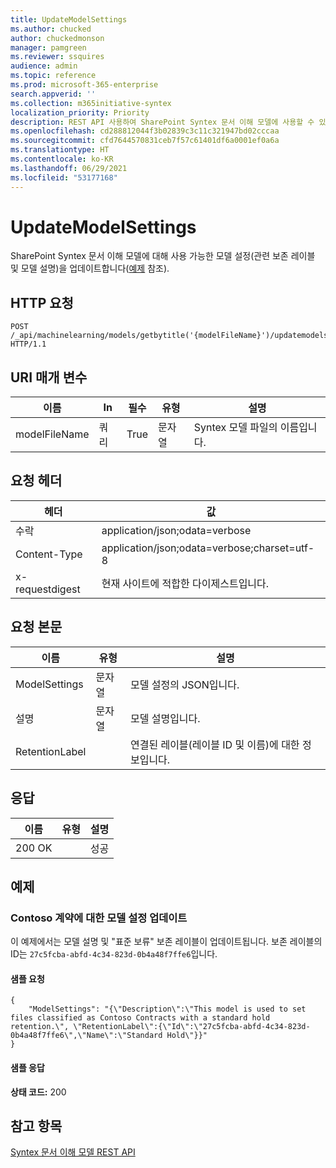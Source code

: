 ```yaml
---
title: UpdateModelSettings
ms.author: chucked
author: chuckedmonson
manager: pamgreen
ms.reviewer: ssquires
audience: admin
ms.topic: reference
ms.prod: microsoft-365-enterprise
search.appverid: ''
ms.collection: m365initiative-syntex
localization_priority: Priority
description: REST API 사용하여 SharePoint Syntex 문서 이해 모델에 사용할 수 있는 모델 설정을 업데이트합니다.
ms.openlocfilehash: cd288812044f3b02839c3c11c321947bd02cccaa
ms.sourcegitcommit: cfd7644570831ceb7f57c61401df6a0001ef0a6a
ms.translationtype: HT
ms.contentlocale: ko-KR
ms.lasthandoff: 06/29/2021
ms.locfileid: "53177168"
---
```

# <a name="updatemodelsettings"></a>UpdateModelSettings

SharePoint Syntex 문서 이해 모델에 대해 사용 가능한 모델 설정(관련 보존 레이블 및 모델 설명)을 업데이트합니다([예제](rest-updatemodelsettings-method.md#examples) 참조).

## <a name="http-request"></a>HTTP 요청

```HTTP
POST /_api/machinelearning/models/getbytitle('{modelFileName}')/updatemodelsettings HTTP/1.1
```

## <a name="uri-parameters"></a>URI 매개 변수

|이름 |In |필수|유형|설명|
|-----|---|--------|----|-----------|
|modelFileName|쿼리|True|문자열|Syntex 모델 파일의 이름입니다.|

## <a name="request-headers"></a>요청 헤더

| 헤더 | 값 |
|--------|-------|
|수락|application/json;odata=verbose|
|Content-Type|application/json;odata=verbose;charset=utf-8|
|x-requestdigest|현재 사이트에 적합한 다이제스트입니다.|

## <a name="request-body"></a>요청 본문

|이름    |유형   |설명 |
|--------|-------|-------|
|ModelSettings|문자열|모델 설정의 JSON입니다.|
|설명|문자열|모델 설명입니다.|
|RetentionLabel| |연결된 레이블(레이블 ID 및 이름)에 대한 정보입니다.|

## <a name="responses"></a>응답

| 이름   | 유형  | 설명|
|--------|-------|------------|
|200 OK| |성공|

## <a name="examples"></a>예제

### <a name="update-model-settings-for-contoso-contract"></a>Contoso 계약에 대한 모델 설정 업데이트

이 예제에서는 모델 설명 및 "표준 보류" 보존 레이블이 업데이트됩니다. 보존 레이블의 ID는 `27c5fcba-abfd-4c34-823d-0b4a48f7ffe6`입니다.

#### <a name="sample-request"></a>샘플 요청

```HTTP
{
    "ModelSettings": "{\"Description\":\"This model is used to set files classified as Contoso Contracts with a standard hold retention.\", \"RetentionLabel\":{\"Id\":\"27c5fcba-abfd-4c34-823d-0b4a48f7ffe6\",\"Name\":\"Standard Hold\"}}"
}

```

#### <a name="sample-response"></a>샘플 응답

**상태 코드:** 200

## <a name="see-also"></a>참고 항목

[Syntex 문서 이해 모델 REST API](syntex-model-rest-api.md)

